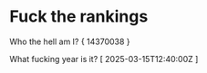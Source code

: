 # Fuck the rankings

Who the hell am I?
{ 14370038 }

What fucking year is it?
[ 2025-03-15T12:40:00Z ]
